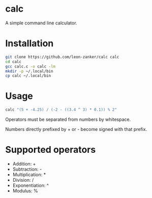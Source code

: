 # calc

A simple command line calculator.

# Installation

```bash
git clone https://github.com/leon-zanker/calc calc
cd calc
gcc calc.c -o calc -lm
mkdir -p ~/.local/bin
cp calc ~/.local/bin 
```

# Usage

```bash
calc "(5 + -4.25) / (-2 - ((3.4 ^ 3) * 0.1)) % 2"
```

Operators must be separated from numbers by whitespace.

Numbers directly prefixed by + or - become signed with that prefix.

# Supported operators

- Addition:       +
- Subtraction:    -
- Multiplication: *
- Division:       /
- Exponentiation: ^
- Modulus:        %
